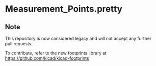 # Measurement_Points.pretty

## Note


This repository is now considered legacy and will not accept any further pull requests.

To contribute, refer to the new footprints library at https://github.com/kicad/kicad-footprints
